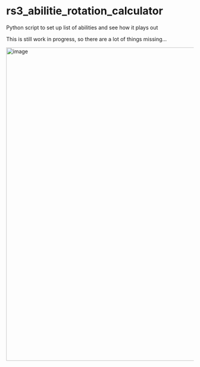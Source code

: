 # rs3_abilitie_rotation_calculator
Python script to set up list of abilities and see how it plays out

This is still work in progress, so there are a lot of things missing...

<img width="737" height="840" alt="image" src="https://github.com/user-attachments/assets/191fd9fe-4dea-4fde-84b9-579c20b24078" />





